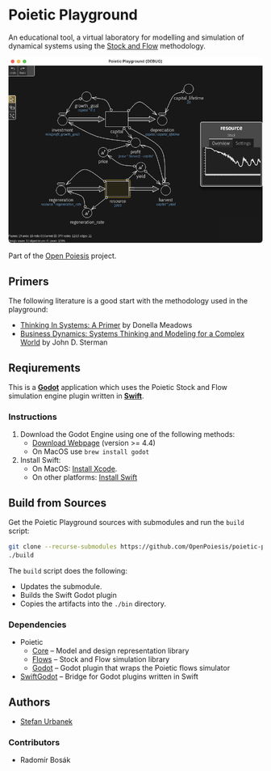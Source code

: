 # Poietic Playground

An educational tool, a virtual laboratory for modelling and simulation of
dynamical systems using the [Stock and Flow](https://en.wikipedia.org/wiki/Stock_and_flow)
methodology.

![Poietic Playground prototype screenshot](docs/screenshots/PoieticPlayground-prototype-screenshot-2025-04-23.png?raw=true)

Part of the [Open Poiesis](https://www.poietic.org) project.

## Primers

The following literature is a good start with the methodology used in the playground:

- [Thinking In Systems: A Primer](https://www.goodreads.com/book/show/3828902-thinking-in-systems) by Donella Meadows
- [Business Dynamics: Systems Thinking and Modeling for a Complex World](https://www.goodreads.com/book/show/808680.Business_Dynamics?ref=nav_sb_ss_1_36) by John D. Sterman

## Reqiurements

This is a **[Godot](http://godotengine.org)** application which uses the
Poietic Stock and Flow simulation engine plugin written in **[Swift](https://www.swift.org/)**.

### Instructions

1. Download the Godot Engine using one of the following methods:
	- [Download Webpage](https://godotengine.org/download) (version >= 4.4)
	- On MacOS use `brew install godot`
2. Install Swift:
	- On MacOS: [Install Xcode](https://developer.apple.com/xcode/).
	- On other platforms: [Install Swift](https://www.swift.org/getting-started/)

## Build from Sources

Get the Poietic Playground sources with submodules and run the `build` script:

```sh
git clone --recurse-submodules https://github.com/OpenPoiesis/poietic-playground.git
./build
```

The `build` script does the following:
	
- Updates the submodule.
- Builds the Swift Godot plugin
- Copies the artifacts into the `./bin` directory.

### Dependencies

- Poietic
	- [Core](https://github.com/OpenPoiesis/poietic-core) – Model and design representation library
	- [Flows](https://github.com/OpenPoiesis/poietic-flows) – Stock and Flow simulation library
	- [Godot](https://github.com/OpenPoiesis/poietic-godot) – Godot plugin that wraps the Poietic flows simulator
- [SwiftGodot](https://github.com/migueldeicaza/SwiftGodot) – Bridge for Godot plugins written in Swift

## Authors

- [Stefan Urbanek](mailto:stefan.urbanek@gmail.com)

### Contributors

- Radomír Bosák

